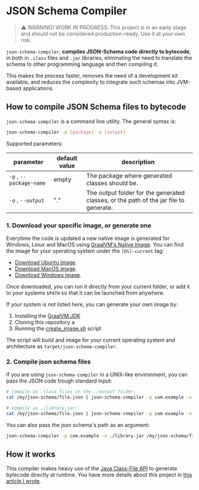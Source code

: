# JSON Schema Compiler

> ⚠️ WARNING! WORK IN PROGRESS: This project is in an early stage and should not be considered production-ready. Use it
> at your
> own risk.

`json-schema-compiler`, **compiles JSON-Schema code directly to bytecode**, in both in `.class` files and `.jar`
libraries, eliminating the need to translate the schema to other programming language and then compiling it.

This makes the process faster, removes the need of a development kit available, and reduces the complexity to
integrate such schemas into JVM-based applications.

## How to compile JSON Schema files to bytecode

`json-schema-compiler` is a command line utility. The general syntax is:

```bash
json-schema-compiler -p [package] -o [output]
```

Supported parameters:

| parameter               | default value | description                                                                           |
|-------------------------|---------------|---------------------------------------------------------------------------------------|
| `-p` , `--package-name` | empty         | The package where generated classes should be.                                        |
| `-o` , `--output`       | "."           | The output folder for the generated classes, or the path of the jar file to generate. |

### 1. Download your specific image, or generate one

Everytime the code is updated a new native image is generated for Windows, Linux and MacOS
using [GraalVM's Native Image](https://www.graalvm.org/latest/reference-manual/native-image/). You can find the image
for your operating system under the `[OS]-current` tag:

- [Download Ubuntu image](https://github.com/NachoBrito/json-schema-compiler/raw/refs/tags/ubuntu-latest-current/bin/ubuntu-latest/json-schema-compiler).
- [Download MacOS image](https://github.com/NachoBrito/json-schema-compiler/raw/refs/tags/macos-latest-current/bin/macos-latest/json-schema-compiler).
- [Download Windows image](https://github.com/NachoBrito/json-schema-compiler/raw/refs/tags/windows-latest-current/bin/windows-latest/json-schema-compiler).

Once downloaded, you can run it directly from your current folder, or add it to your systems `$PATH` so that it can be
launched from anywhere.

If your system is not listed here, you can generate your own image by:

1. Installing the [GraalVM JDK](https://www.graalvm.org/downloads/)
2. Cloning this repository a
3. Running the [create_image.sh](./create-image.sh) script

The script will build and image for your current operating system and architecture as  `target/json-schema-compiler`.

### 2. Compile json schema files

If you are using `json-schema-compiler` in a UNIX-like environment, you can pass the JSON code trough standard input:

```bash
# compile as .class files in the ./output folder:
cat /my/json-schema/file.json | json-schema-compiler -p com.example -o ./output
```

```bash
# compile as ./library.jar:
cat /my/json-schema/file.json | json-schema-compiler -p com.example -o ./library.jar
```

You can also pass the json schema's path as an argument:

```bash
json-schema-compiler -p com.example -o ./library.jar /my/json-schema/file.json
```

## How it works

This compiler makes heavy use of the [Java Class-File API](https://openjdk.org/jeps/484) to generate bytecode directly
at runtime. You have more details about this project
in [this article I wrote](https://www.nachobrito.es/sideprojects/json-schema-compiler/). 